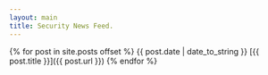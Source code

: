 ```yaml
---
layout: main 
title: Security News Feed.
---
```

{% for post in site.posts offset %}
  {{ post.date | date_to_string }} [{{ post.title }}]({{ post.url }})
{% endfor %}
